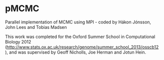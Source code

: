 pMCMC
=====

Parallel implementation of MCMC using MPI - coded by Hákon Jónsson, John Lees and Tobias Madsen

This work was completed for the Oxford Summer School in Computational Biology 2012 (http://www.stats.ox.ac.uk/research/genome/summer_school_2013/osscb12), and was supervised by Geoff Nicholls, Joe Herman and Jotun Hein.
